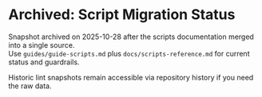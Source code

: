 # Archived: Script Migration Status

Snapshot archived on 2025-10-28 after the scripts documentation merged into a single source.  
Use `guides/guide-scripts.md` plus `docs/scripts-reference.md` for current status and guardrails.

Historic lint snapshots remain accessible via repository history if you need the raw data.
